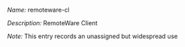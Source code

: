 _Name:_ remoteware-cl

_Description:_ RemoteWare Client

_Note:_ This entry records an unassigned but widespread use

